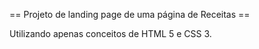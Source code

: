 == Projeto de landing page de uma página de Receitas ==

Utilizando apenas conceitos de HTML 5 e CSS 3.

